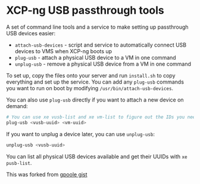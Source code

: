 # XCP-ng USB passthrough tools

A set of command line tools and a service to make setting up passthrough USB devices easier:

- `attach-usb-devices` - script and service to automatically connect USB devices to VMS when XCP-ng boots up
- `plug-usb` - attach a physical USB device to a VM in one command
- `unplug-usb` - remove a physical USB device from a VM in one command

To set up, copy the files onto your server and run `install.sh` to copy everything and set up the service.
You can add any `plug-usb` commands you want to run on boot by modifying `/usr/bin/attach-usb-devices`.

You can also use `plug-usb` directly if you want to attach a new device on demand:

```sh
# You can use xe vusb-list and xe vm-list to figure out the IDs you need
plug-usb <vusb-uuid> <vm-uuid>
```

If you want to unplug a device later, you can use `unplug-usb`:

```sh
unplug-usb <vusb-uuid>
```

You can list all physical USB devices available and get their UUIDs with `xe pusb-list`.

This was forked from [gpoole gist](https://gist.github.com/gpoole/c89807e9de9cb5c87bbcc2da27e0c3e4)

